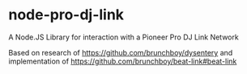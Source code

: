 # node-pro-dj-link
A Node.JS Library for interaction with a Pioneer Pro DJ Link Network

Based on research of https://github.com/brunchboy/dysentery and implementation of https://github.com/brunchboy/beat-link#beat-link

